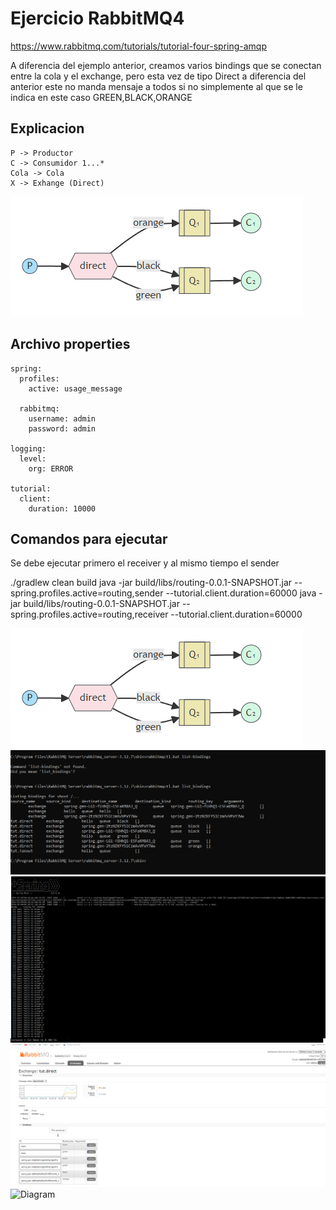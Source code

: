 

# Ejercicio RabbitMQ4
https://www.rabbitmq.com/tutorials/tutorial-four-spring-amqp

 

A diferencia del ejemplo anterior, creamos varios bindings que se conectan entre la cola y el exchange, pero esta vez de tipo Direct a diferencia del anterior este no manda mensaje a todos si no simplemente al que se le indica en este caso GREEN,BLACK,ORANGE



## Explicacion

```
P -> Productor 
C -> Consumidor 1...* 
Cola -> Cola 
X -> Exhange (Direct)
```

![Diagram](src/main/resources/diagrama.png)

## Archivo properties

```spring-boot-properties-yaml
spring:
  profiles:
    active: usage_message

  rabbitmq:
    username: admin
    password: admin

logging:
  level:
    org: ERROR

tutorial:
  client:
    duration: 10000
```


## Comandos para ejecutar

Se debe ejecutar primero el receiver y al mismo tiempo el sender

./gradlew clean build
java -jar build/libs/routing-0.0.1-SNAPSHOT.jar --spring.profiles.active=routing,sender     --tutorial.client.duration=60000
java -jar build/libs/routing-0.0.1-SNAPSHOT.jar --spring.profiles.active=routing,receiver     --tutorial.client.duration=60000

![Diagram](src/main/resources/diagrama.png)
![Diagram](src/main/resources/diagrama1.png)
![Diagram](src/main/resources/diagrama3.png)
![Diagram](src/main/resources/diagrama4.png)
![Diagram](src/main/resources/diagrama5.png)


